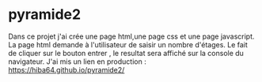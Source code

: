 # pyramide2
Dans ce projet j'ai crée une page html,une page css et une page javascript.
La page html demande à l'utilisateur de saisir un nombre d'étages.
Le fait de cliquer sur le bouton  entrer , le resultat sera affiché sur la console du navigateur.
J'ai mis un lien en production : https://hiba64.github.io/pyramide2/
